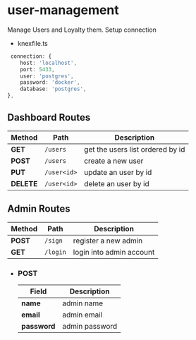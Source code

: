 # user-management
Manage Users and Loyalty them.
Setup connection
- knexfile.ts 
```ts
 connection: {
    host: 'localhost',
    port: 5433,
    user: 'postgres',
    password: 'docker',
    database: 'postgres',
},

```


## Dashboard Routes
|Method|Path|Description|
|---|---|---|
|**GET**|```/users```|get the users list ordered by id|
|**POST**|```/users```|create a new user|
|**PUT**|```/user<id>```|update an user by id|
|**DELETE**|```/user<id>```|delete an user by id|

## Admin Routes
|Method|Path|Description|
|---|---|---|
|**POST**|```/sign```|register a new admin|
|**GET**|```/login```|login into admin account|

  - ### POST
      |Field|Description|
      |---|---|
      |**name**|admin name|
      |**email**|admin email|
      |**password**|admin password|


